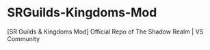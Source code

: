 # SRGuilds-Kingdoms-Mod
[SR Guilds &amp; Kingdoms Mod] Official Repo of The Shadow Realm | VS Community
